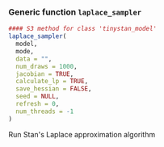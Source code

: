 ### Generic function `laplace_sampler`

```r
#### S3 method for class 'tinystan_model'
laplace_sampler(
  model,
  mode,
  data = "",
  num_draws = 1000,
  jacobian = TRUE,
  calculate_lp = TRUE,
  save_hessian = FALSE,
  seed = NULL,
  refresh = 0,
  num_threads = -1
)
```

Run Stan's Laplace approximation algorithm
